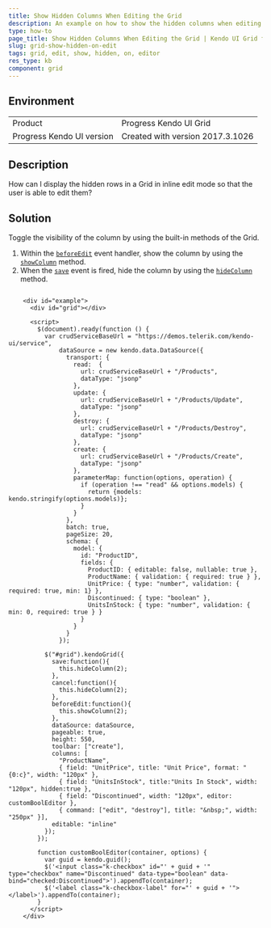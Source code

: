```yaml
---
title: Show Hidden Columns When Editing the Grid
description: An example on how to show the hidden columns when editing a Kendo UI Grid.
type: how-to
page_title: Show Hidden Columns When Editing the Grid | Kendo UI Grid for jQuery
slug: grid-show-hidden-on-edit
tags: grid, edit, show, hidden, on, editor
res_type: kb
component: grid
---
```


## Environment

<table>
 <tr>
  <td>Product</td>
  <td>Progress Kendo UI Grid</td>
 </tr>
 <tr>
  <td>Progress Kendo UI version</td>
  <td>Created with version 2017.3.1026</td>
 </tr>
</table>

## Description

How can I display the hidden rows in a Grid in inline edit mode so that the user is able to edit them?

## Solution

Toggle the visibility of the column by using the built-in methods of the Grid.

1. Within the [`beforeEdit`](https://docs.telerik.com/kendo-ui/api/javascript/ui/grid/events/beforeedit) event handler, show the column by using the [`showColumn`](https://docs.telerik.com/kendo-ui/api/javascript/ui/grid/methods/showcolumn) method.
1. When the [`save`](https://docs.telerik.com/kendo-ui/api/javascript/ui/grid/events/save) event is fired, hide the column by using the [`hideColumn`](https://docs.telerik.com/kendo-ui/api/javascript/ui/grid/methods/hidecolumn) method.

```dojo

    <div id="example">
      <div id="grid"></div>

      <script>
        $(document).ready(function () {
          var crudServiceBaseUrl = "https://demos.telerik.com/kendo-ui/service",
              dataSource = new kendo.data.DataSource({
                transport: {
                  read:  {
                    url: crudServiceBaseUrl + "/Products",
                    dataType: "jsonp"
                  },
                  update: {
                    url: crudServiceBaseUrl + "/Products/Update",
                    dataType: "jsonp"
                  },
                  destroy: {
                    url: crudServiceBaseUrl + "/Products/Destroy",
                    dataType: "jsonp"
                  },
                  create: {
                    url: crudServiceBaseUrl + "/Products/Create",
                    dataType: "jsonp"
                  },
                  parameterMap: function(options, operation) {
                    if (operation !== "read" && options.models) {
                      return {models: kendo.stringify(options.models)};
                    }
                  }
                },
                batch: true,
                pageSize: 20,
                schema: {
                  model: {
                    id: "ProductID",
                    fields: {
                      ProductID: { editable: false, nullable: true },
                      ProductName: { validation: { required: true } },
                      UnitPrice: { type: "number", validation: { required: true, min: 1} },
                      Discontinued: { type: "boolean" },
                      UnitsInStock: { type: "number", validation: { min: 0, required: true } }
                    }
                  }
                }
              });

          $("#grid").kendoGrid({
            save:function(){
              this.hideColumn(2);
            },
            cancel:function(){
              this.hideColumn(2);
            },
            beforeEdit:function(){
              this.showColumn(2);
            },
            dataSource: dataSource,
            pageable: true,
            height: 550,
            toolbar: ["create"],
            columns: [
              "ProductName",
              { field: "UnitPrice", title: "Unit Price", format: "{0:c}", width: "120px" },
              { field: "UnitsInStock", title:"Units In Stock", width: "120px", hidden:true },
              { field: "Discontinued", width: "120px", editor: customBoolEditor },
              { command: ["edit", "destroy"], title: "&nbsp;", width: "250px" }],
            editable: "inline"
          });
        });

        function customBoolEditor(container, options) {
          var guid = kendo.guid();
          $('<input class="k-checkbox" id="' + guid + '" type="checkbox" name="Discontinued" data-type="boolean" data-bind="checked:Discontinued">').appendTo(container);
          $('<label class="k-checkbox-label" for="' + guid + '">​</label>').appendTo(container);
        }
      </script>
    </div>
```
